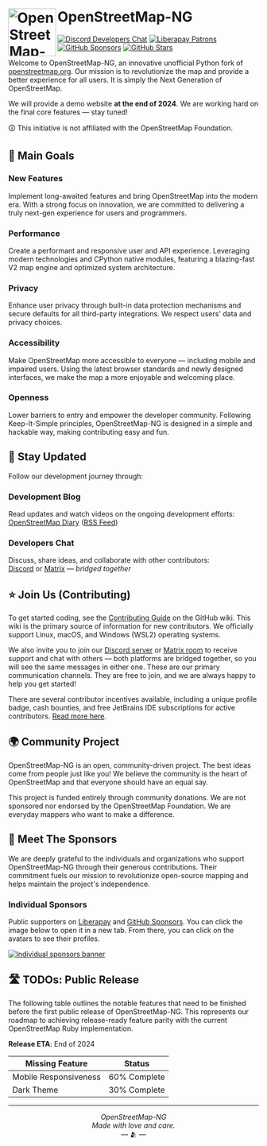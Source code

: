 # <img src="https://files.monicz.dev/osm/openstreetmap-ng.webp" alt="OpenStreetMap-NG logo" align="left" height="96px"> OpenStreetMap-NG

[![Discord Developers Chat](https://shields.monicz.dev/discord/1246123404613128203?logo=discord&logoColor=FFF&label=Developers&color=5865F2&cacheSeconds=600)](https://discord.gg/GM89hdjSCB)
[![Liberapay Patrons](https://shields.monicz.dev/liberapay/patrons/Zaczero?logo=liberapay&label=Patrons)](https://liberapay.com/Zaczero/)
[![GitHub Sponsors](https://shields.monicz.dev/github/sponsors/Zaczero?logo=github&label=Sponsors&color=%23db61a2)](https://github.com/sponsors/Zaczero)
[![GitHub Stars](https://shields.monicz.dev/github/stars/openstreetmap-ng/openstreetmap-ng?style=social)](https://github.com/openstreetmap-ng/openstreetmap-ng)

Welcome to OpenStreetMap-NG, an innovative unofficial Python fork of [openstreetmap.org](https://openstreetmap.org). Our mission is to revolutionize the map and provide a better experience for all users. It is simply the Next Generation of OpenStreetMap.

We will provide a demo website **at the end of 2024**. We are working hard on the final core features — stay tuned!

🛈 This initiative is not affiliated with the OpenStreetMap Foundation.

## 🎯 Main Goals

### **New Features**

Implement long-awaited features and bring OpenStreetMap into the modern era. With a strong focus on innovation, we are committed to delivering a truly next-gen experience for users and programmers.

### **Performance**

Create a performant and responsive user and API experience. Leveraging modern technologies and CPython native modules, featuring a blazing-fast V2 map engine and optimized system architecture.

### **Privacy**

Enhance user privacy through built-in data protection mechanisms and secure defaults for all third-party integrations. We respect users' data and privacy choices.

### **Accessibility**

Make OpenStreetMap more accessible to everyone — including mobile and impaired users. Using the latest browser standards and newly designed interfaces, we make the map a more enjoyable and welcoming place.

### **Openness**

Lower barriers to entry and empower the developer community. Following Keep-It-Simple principles, OpenStreetMap-NG is designed in a simple and hackable way, making contributing easy and fun.

## 📢 Stay Updated

Follow our development journey through:

### **Development Blog**

Read updates and watch videos on the ongoing development efforts:\
[OpenStreetMap Diary](https://www.openstreetmap.org/user/NorthCrab/diary) ([RSS Feed](https://www.openstreetmap.org/user/NorthCrab/diary/rss))

### **Developers Chat**

Discuss, share ideas, and collaborate with other contributors:\
[Discord](https://discord.gg/GM89hdjSCB) or [Matrix](https://matrix.to/#/#openstreetmap-ng:matrix.org) — *bridged together*

## ⭐ Join Us (Contributing)

To get started coding, see
the [Contributing Guide](https://github.com/openstreetmap-ng/openstreetmap-ng/wiki/Contributing:-Getting-Started) on the
GitHub wiki. This wiki is the primary source of information for new contributors. We officially support Linux, macOS,
and Windows (WSL2) operating systems.

We also invite you to join our [Discord server](https://discord.gg/GM89hdjSCB) or [Matrix room](https://matrix.to/#/#openstreetmap-ng:matrix.org) to receive support and chat with others — both platforms are bridged together, so you will see the same messages in either one. These are our primary communication channels. They are free to join, and we are always happy to help you get started!

There are several contributor incentives available, including a unique profile badge, cash bounties, and free JetBrains
IDE subscriptions for active contributors.
[Read more here](https://github.com/openstreetmap-ng/openstreetmap-ng/wiki/Contributor-Incentives).

## 🌍 Community Project

OpenStreetMap-NG is an open, community-driven project. The best ideas come from people just like you! We believe the community is the heart of OpenStreetMap and that everyone should have an equal say.

This project is funded entirely through community donations. We are not sponsored nor endorsed by the OpenStreetMap Foundation. We are everyday mappers who want to make a difference.

## 🤝️ Meet The Sponsors

We are deeply grateful to the individuals and organizations who support OpenStreetMap-NG through their generous contributions. Their commitment fuels our mission to revolutionize open-source mapping and helps maintain the project's independence.

### Individual Sponsors

Public supporters on [Liberapay](https://liberapay.com/Zaczero/) and [GitHub Sponsors](https://github.com/sponsors/Zaczero). You can click the image below to open it in a new tab. From there, you can click on the avatars to see their profiles.

[![Individual sponsors banner](https://monicz.dev/sponsors.svg)](https://monicz.dev/sponsors.svg)

## 🛣️ TODOs: Public Release

The following table outlines the notable features that need to be finished before the first public release of OpenStreetMap-NG. This represents our roadmap to achieving release-ready feature parity with the current OpenStreetMap Ruby implementation.

**Release ETA**: End of 2024

| Missing Feature       | Status       |
|-----------------------|--------------|
| Mobile Responsiveness | 60% Complete |
| Dark Theme            | 30% Complete |

---

<p align="center">
<i>OpenStreetMap-NG</i><br>
<i>Made with love and care.</i><br>
— 🫂 —
</p>
